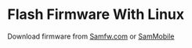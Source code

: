 # Flash Firmware With Linux 

Download firmware from [Samfw.com](https://samfw.com/firmware/SM-J111F) or [SamMobile](https://www.sammobile.com/samsung/galaxy-j1-ace/firmware/SM-J111F/XID/)


